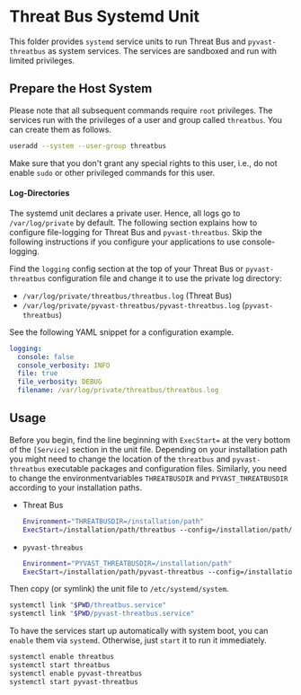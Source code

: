 Threat Bus Systemd Unit
=======================

This folder provides `systemd` service units to run Threat Bus and
`pyvast-threatbus` as system services. The services are sandboxed and run with
limited privileges.

## Prepare the Host System

Please note that all subsequent commands require `root` privileges. The services
run with the privileges of a user and group called `threatbus`. You can create
them as follows.

```bash
useradd --system --user-group threatbus
```

Make sure that you don't grant any special rights to this user, i.e., do not
enable `sudo` or other privileged commands for this user.

#### Log-Directories

The systemd unit declares a private user. Hence, all logs go to
`/var/log/private` by default. The following section explains how to configure
file-logging for Threat Bus and `pyvast-threatbus`. Skip the following
instructions if you configure your applications to use console-logging.

Find the `logging` config section at the top of your Threat Bus or
`pyvast-threatbus` configuration file and change it to use the private log
directory:

- `/var/log/private/threatbus/threatbus.log` (Threat Bus)
- `/var/log/private/pyvast-threatbus/pyvast-threatbus.log` (`pyvast-threatbus`)

See the following YAML snippet for a configuration example.

```yaml
logging:
  console: false
  console_verbosity: INFO
  file: true
  file_verbosity: DEBUG
  filename: /var/log/private/threatbus/threatbus.log
```

## Usage

Before you begin, find the line beginning with `ExecStart=` at the very bottom
of the `[Service]` section in the unit file. Depending on your installation path
you might need to change the location of the `threatbus` and `pyvast-threatbus`
executable packages and configuration files. Similarly, you need to change the
environmentvariables `THREATBUSDIR` and `PYVAST_THREATBUSDIR` according to your
installation paths.

- Threat Bus
  ```bash
  Environment="THREATBUSDIR=/installation/path"
  ExecStart=/installation/path/threatbus --config=/installation/path/threatbus/config.yaml
  ```

- `pyvast-threabus`
  ```bash
  Environment="PYVAST_THREATBUSDIR=/installation/path"
  ExecStart=/installation/path/pyvast-threatbus --config=/installation/path/pyvast-threatbus/config.yaml
  ```

Then copy (or symlink) the unit file to `/etc/systemd/system`.

```bash
systemctl link "$PWD/threatbus.service"
systemctl link "$PWD/pyvast-threatbus.service"
```

To have the services start up automatically with system boot, you can `enable`
them via `systemd`. Otherwise, just `start` it to run it immediately.

```bash
systemctl enable threatbus
systemctl start threatbus
systemctl enable pyvast-threatbus
systemctl start pyvast-threatbus
```

